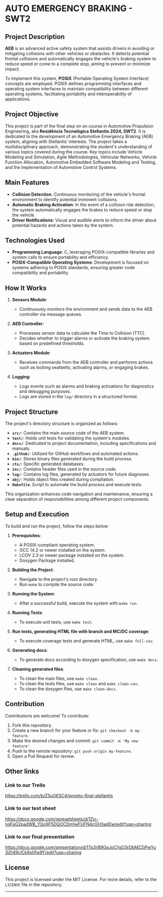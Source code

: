 # AUTO EMERGENCY BRAKING - SWT2

## Project Description

**AEB** is an advanced active safety system that assists drivers in avoiding or mitigating collisions with other vehicles or obstacles. It detects potential frontal collisions and automatically engages the vehicle's braking system to reduce speed or come to a complete stop, aiming to prevent or minimize impact.

To implement this system, **POSIX** (Portable Operating System Interface) concepts are employed. POSIX defines programming interfaces and operating system interfaces to maintain compatibility between different operating systems, facilitating portability and interoperability of applications.

## Project Objective

This project is part of the final step on an course in Automotive Propulsion Engineering, aka **Residência Tecnológica Stellantis 2024, SWT2**. It is dedicated to the development of an Automotive Emergency Braking (AEB) system, aligning with Stellantis’ interests. The project takes a multidisciplinary approach, demonstrating the student's understanding of various topics covered during the course. Key topics include Vehicle Modeling and Simulation, Agile Methodologies, Vehicular Networks, Vehicle Function Allocation, Automotive Embedded Software Modeling and Testing, and the Implementation of Automotive Control Systems.

## Main Features

- **Collision Detection**: Continuous monitoring of the vehicle's frontal environment to identify potential imminent collisions.
- **Automatic Braking Activation**: In the event of a collision risk detection, the system automatically engages the brakes to reduce speed or stop the vehicle.
- **Driver Notifications**: Visual and audible alerts to inform the driver about potential hazards and actions taken by the system.

## Technologies Used

- **Programming Language**: C, leveraging POSIX-compatible libraries and system calls to ensure portability and efficiency.
- **POSIX-Compatible Operating Systems**: Development is focused on systems adhering to POSIX standards, ensuring greater code compatibility and portability.

## How It Works

1. **Sensors Module**:
   - Continuously monitors the environment and sends data to the AEB controller via message queues.

2. **AEB Controller**:
   - Processes sensor data to calculate the Time to Collision (TTC).
   - Decides whether to trigger alarms or activate the braking system based on predefined thresholds.

3. **Actuators Module**:
   - Receives commands from the AEB controller and performs actions such as locking seatbelts, activating alarms, or engaging brakes.

4. **Logging**:
   - Logs events such as alarms and braking activations for diagnostics and debugging purposes.
   - Logs are stored in the `log/` directory in a structured format.

## Project Structure

The project's directory structure is organized as follows:

- **`src/`**: Contains the main source code of the AEB system.
- **`test/`**: Holds unit tests for validating the system's modules.
- **`docs/`**: Dedicated to project documentation, including specifications and manuals.
- **`.github/`**: Utilized for GitHub workflows and automated actions.
- **`bin/`**: Stores binary files generated during the build process.
- **`cts/`**: Specific generated databases.
- **`inc/`**: Contains header files used in the source code.
- **`log/`**: Contains log files, generated by actuators for future diagnoses.
- **`obj/`**: Holds object files created during compilation.
- **`Makefile`**: Script to automate the build process and execute tests.

This organization enhances code navigation and maintenance, ensuring a clear separation of responsibilities among different project components.

## Setup and Execution

To build and run the project, follow the steps below:

1. **Prerequisites**:
   - A POSIX-compliant operating system.
   - GCC 14.2 or newer installed on the system.
   - LCOV 2.3 or newer package installed on the system.
   - Doxygen Package installed.

2. **Building the Project**:
   - Navigate to the project's root directory.
   - Run `make` to compile the source code.

3. **Running the System**:
   - After a successful build, execute the system with `make run`.

4. **Running Tests**:
   - To execute unit tests, use `make test`.
  
5. **Run tests, generating HTML file with branch and MC/DC coverage**:
   - To execute coverage tests and generate HTML, use `make full-cov`.

6. **Generating docs**:
   - To generate docs according to doxygen specification, use `make docs`.

7. **Cleaning generated files**:
   - To clean the main files, use `make clean`.
   - To clean the tests files, use `make clean` and `make clean-cov`.
   - To clean the doxygen files, use `make clean-docs`.

## Contribution

Contributions are welcome! To contribute:

1. Fork this repository.
2. Create a new branch for your feature or fix: `git checkout -b my-feature`.
3. Make the desired changes and commit: `git commit -m 'My new feature'`.
4. Push to the remote repository: `git push origin my-feature`.
5. Open a Pull Request for review.

## Other links

### Link to our Trello

https://trello.com/b/Z5uOESC4/projeto-final-stellantis

### Link to our test sheet

https://docs.google.com/spreadsheets/d/1Zic-nqFaG2padWB_YQo9F5DQOCDm1wFUFN4cGH3adDw/edit?usp=sharing

### Link to our final presentation

https://docs.google.com/presentation/d/1Tp3rB9GpJoC1gO3rDbMZZjPwYu3iZt49clCk9x0fw9Y/edit?usp=sharing

## License

This project is licensed under the MIT License. For more details, refer to the `LICENSE` file in the repository.

---
